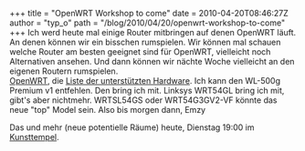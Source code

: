 +++
title = "OpenWRT Workshop to come"
date = 2010-04-20T08:46:27Z
author = "typ_o"
path = "/blog/2010/04/20/openwrt-workshop-to-come"
+++
Ich werd heute mal einige Router mitbringen auf denen OpenWRT läuft.  
An denen können wir ein bisschen rumspielen. Wir können mal schauen
welche Router am besten geeignet sind für OpenWRT, vielleicht noch
Alternativen ansehen. Und dann können wir nächte Woche vielleicht an den
eigenen Routern rumspielen.  
[OpenWRT](https://www.openwrt.org/), die [Liste der unterstützten
Hardware](https://wiki.openwrt.org/toh/start). Ich kann den WL-500g
Premium v1 entfehlen. Den bring ich mit. Linksys WRT54GL bring ich mit,
gibt's aber nichtmehr. WRTSL54GS oder WRT54G3GV2-VF könnte das neue
"top" Model sein. Also bis morgen dann, Emzy

Das und mehr (neue potentielle Räume) heute, Dienstag 19:00 im
[Kunsttempel](https://flipdot.org/blog/index.php?/archives/47-Ab-jetzt-immer-Dienstags.html).
